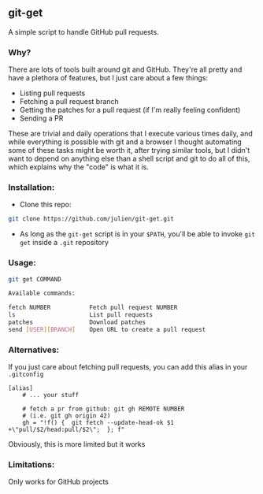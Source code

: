 git-get
---

A simple script to handle GitHub pull requests.

### Why?

There are lots of tools built around git and GitHub. They're all pretty and have
a plethora of features, but I just care about a few things:

- Listing pull requests
- Fetching a pull request branch
- Getting the patches for a pull request (if I'm really feeling confident)
- Sending a PR

These are trivial and daily operations that I execute various times daily, and
while everything is possible with git and a browser I thought automating some of
these tasks might be worth it, after trying similar tools, but I didn't want to
depend on anything else than a shell script and git to do all of this,
which explains why the "code" is what it is.

### Installation:

- Clone this repo:

```sh
git clone https://github.com/julien/git-get.git
```

- As long as the `git-get` script is in your `$PATH`, you'll be able to
invoke `git get` inside a `.git` repository

### Usage:

```sh
git get COMMAND

Available commands:

fetch NUMBER           Fetch pull request NUMBER
ls                     List pull requests
patches                Download patches
send [USER][BRANCH]    Open URL to create a pull request
```

### Alternatives:

If you just care about fetching pull requests, you can add this alias in
your `.gitconfig`

```gitconfig
[alias]
	# ... your stuff

	# fetch a pr from github: git gh REMOTE NUMBER
	# (i.e. git gh origin 42)
	gh = "!f() {  git fetch --update-head-ok $1 +\"pull/$2/head:pull/$2\";  }; f"
```

Obviously, this is more limited but it works

### Limitations:

Only works for GitHub projects


